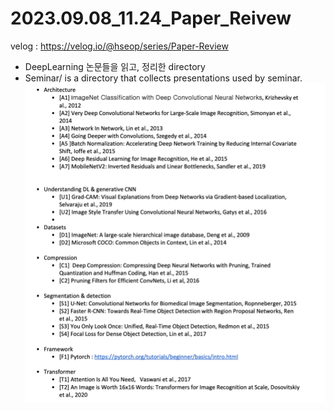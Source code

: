 # 2023.09.08_11.24_Paper_Reivew

velog : https://velog.io/@hseop/series/Paper-Review

* DeepLearning 논문들을 읽고, 정리한 directory
* Seminar/ is a directory that collects presentations used by seminar.
![Alt text](image.png)